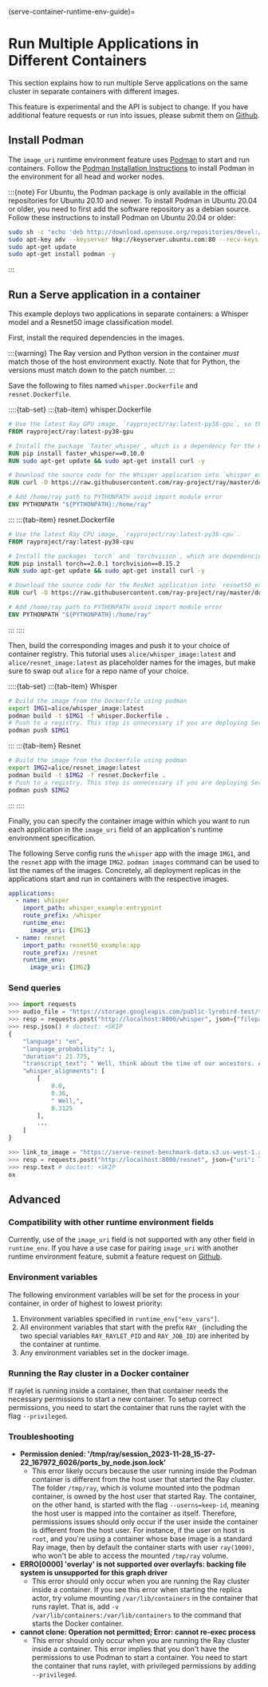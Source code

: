 (serve-container-runtime-env-guide)=
# Run Multiple Applications in Different Containers

This section explains how to run multiple Serve applications on the same cluster in separate containers with different images.

This feature is experimental and the API is subject to change. If you have additional feature requests or run into issues, please submit them on [Github](https://github.com/ray-project/ray/issues).

## Install Podman

The `image_uri` runtime environment feature uses [Podman](https://podman.io/) to start and run containers. Follow the [Podman Installation Instructions](https://podman.io/docs/installation) to install Podman in the environment for all head and worker nodes.

:::{note}
For Ubuntu, the Podman package is only available in the official repositories for Ubuntu 20.10 and newer. To install Podman in Ubuntu 20.04 or older, you need to first add the software repository as a debian source. Follow these instructions to install Podman on Ubuntu 20.04 or older:

```bash
sudo sh -c "echo 'deb http://download.opensuse.org/repositories/devel:/kubic:/libcontainers:/stable/xUbuntu_20.04/ /' > /etc/apt/sources.list.d/devel:kubic:libcontainers:stable.list"
sudo apt-key adv --keyserver hkp://keyserver.ubuntu.com:80 --recv-keys 4D64390375060AA4
sudo apt-get update
sudo apt-get install podman -y
```
:::

## Run a Serve application in a container

This example deploys two applications in separate containers: a Whisper model and a Resnet50 image classification model.

First, install the required dependencies in the images.

:::{warning}
The Ray version and Python version in the container *must* match those of the host environment exactly. Note that for Python, the versions must match down to the patch number.
:::

Save the following to files named `whisper.Dockerfile` and `resnet.Dockerfile`.

::::{tab-set}
:::{tab-item} whisper.Dockerfile
```dockerfile
# Use the latest Ray GPU image, `rayproject/ray:latest-py38-gpu`, so the Whisper model can run on GPUs.
FROM rayproject/ray:latest-py38-gpu

# Install the package `faster_whisper`, which is a dependency for the Whisper model.
RUN pip install faster_whisper==0.10.0
RUN sudo apt-get update && sudo apt-get install curl -y

# Download the source code for the Whisper application into `whisper_example.py`.
RUN curl -O https://raw.githubusercontent.com/ray-project/ray/master/doc/source/serve/doc_code/whisper_example.py

# Add /home/ray path to PYTHONPATH avoid import module error
ENV PYTHONPATH "${PYTHONPATH}:/home/ray"
```
:::
:::{tab-item} resnet.Dockerfile
```dockerfile
# Use the latest Ray CPU image, `rayproject/ray:latest-py38-cpu`.
FROM rayproject/ray:latest-py38-cpu

# Install the packages `torch` and `torchvision`, which are dependencies for the ResNet model.
RUN pip install torch==2.0.1 torchvision==0.15.2
RUN sudo apt-get update && sudo apt-get install curl -y

# Download the source code for the ResNet application into `resnet50_example.py`.
RUN curl -O https://raw.githubusercontent.com/ray-project/ray/master/doc/source/serve/doc_code/resnet50_example.py

# Add /home/ray path to PYTHONPATH avoid import module error
ENV PYTHONPATH "${PYTHONPATH}:/home/ray"
```
:::
::::

Then, build the corresponding images and push it to your choice of container registry. This tutorial uses `alice/whisper_image:latest` and `alice/resnet_image:latest` as placeholder names for the images, but make sure to swap out `alice` for a repo name of your choice.

::::{tab-set}
:::{tab-item} Whisper
```bash
# Build the image from the Dockerfile using podman
export IMG1=alice/whisper_image:latest
podman build -t $IMG1 -f whisper.Dockerfile .
# Push to a registry. This step is unnecessary if you are deploying Serve locally.
podman push $IMG1
```
:::
:::{tab-item} Resnet
```bash
# Build the image from the Dockerfile using podman
export IMG2=alice/resnet_image:latest
podman build -t $IMG2 -f resnet.Dockerfile .
# Push to a registry. This step is unnecessary if you are deploying Serve locally.
podman push $IMG2
```
:::
::::

Finally, you can specify the container image within which you want to run each application in the `image_uri` field of an application's runtime environment specification.

The following Serve config runs the `whisper` app with the image `IMG1`, and the `resnet` app with the image `IMG2`. `podman images` command can be used to list the names of the images. Concretely, all deployment replicas in the applications start and run in containers with the respective images.

```yaml
applications:
  - name: whisper
    import_path: whisper_example:entrypoint
    route_prefix: /whisper
    runtime_env:
      image_uri: {IMG1}
  - name: resnet
    import_path: resnet50_example:app
    route_prefix: /resnet
    runtime_env:
      image_uri: {IMG2}
```

### Send queries



```python
>>> import requests
>>> audio_file = "https://storage.googleapis.com/public-lyrebird-test/test_audio_22s.wav"
>>> resp = requests.post("http://localhost:8000/whisper", json={"filepath": audio_file}) # doctest: +SKIP
>>> resp.json() # doctest: +SKIP
{
    "language": "en",
    "language_probability": 1,
    "duration": 21.775,
    "transcript_text": " Well, think about the time of our ancestors. A ping, a ding, a rustling in the bushes is like, whoo, that means an immediate response. Oh my gosh, what's that thing? Oh my gosh, I have to do it right now. And dude, it's not a tiger, right? Like, but our, our body treats stress as if it's life-threatening because to quote Robert Sapolsky or butcher his quote, he's a Robert Sapolsky is like one of the most incredible stress physiologists of",
    "whisper_alignments": [
        [
            0.0,
            0.36,
            " Well,",
            0.3125
        ],
        ...
    ]
}

>>> link_to_image = "https://serve-resnet-benchmark-data.s3.us-west-1.amazonaws.com/000000000019.jpeg"
>>> resp = requests.post("http://localhost:8000/resnet", json={"uri": link_to_image}) # doctest: +SKIP
>>> resp.text # doctest: +SKIP
ox
```

## Advanced

### Compatibility with other runtime environment fields

Currently, use of the `image_uri` field is not supported with any other field in `runtime_env`. If you have a use case for pairing `image_uri` with another runtime environment feature, submit a feature request on [Github](https://github.com/ray-project/ray/issues).

### Environment variables

The following environment variables will be set for the process in your container, in order of highest to lowest priority:
1. Environment variables specified in `runtime_env["env_vars"]`.
2. All environment variables that start with the prefix `RAY_` (including the two special variables `RAY_RAYLET_PID` and `RAY_JOB_ID`) are inherited by the container at runtime.
3. Any environment variables set in the docker image.

### Running the Ray cluster in a Docker container

If raylet is running inside a container, then that container needs the necessary permissions to start a new container. To setup correct permissions, you need to start the container that runs the raylet with the flag `--privileged`.

### Troubleshooting
* **Permission denied: '/tmp/ray/session_2023-11-28_15-27-22_167972_6026/ports_by_node.json.lock'**
  * This error likely occurs because the user running inside the Podman container is different from the host user that started the Ray cluster. The folder `/tmp/ray`, which is volume mounted into the podman container, is owned by the host user that started Ray. The container, on the other hand, is started with the flag `--userns=keep-id`, meaning the host user is mapped into the container as itself. Therefore, permissions issues should only occur if the user inside the container is different from the host user. For instance, if the user on host is `root`, and you're using a container whose base image is a standard Ray image, then by default the container starts with user `ray(1000)`, who won't be able to access the mounted `/tmp/ray` volume.
* **ERRO[0000] 'overlay' is not supported over overlayfs: backing file system is unsupported for this graph driver**
  * This error should only occur when you are running the Ray cluster inside a container. If you see this error when starting the replica actor, try volume mounting `/var/lib/containers` in the container that runs raylet. That is, add `-v /var/lib/containers:/var/lib/containers` to the command that starts the Docker container.
* **cannot clone: Operation not permitted; Error: cannot re-exec process**
  * This error should only occur when you are running the Ray cluster inside a container. This error implies that you don't have the permissions to use Podman to start a container. You need to start the container that runs raylet, with privileged permissions by adding `--privileged`.
